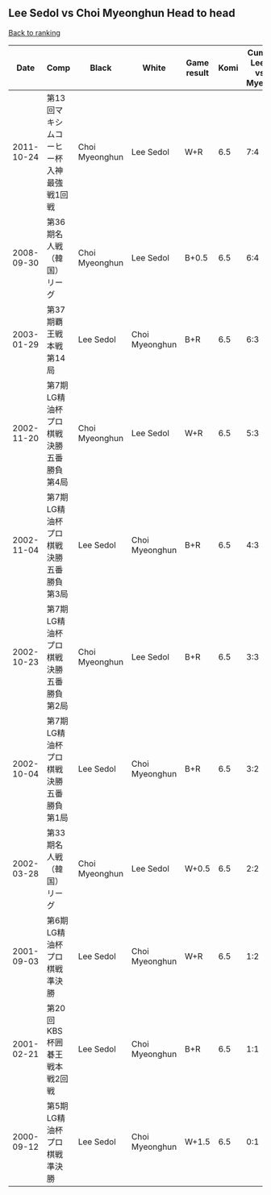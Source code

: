 ## Lee Sedol vs Choi Myeonghun Head to head

[Back to ranking](../../index.md)




| **Date** | **Comp** | **Black** | **White** | **Game result** | **Komi** | **Cumulative Lee Sedol vs Choi Myeonghun** | **Lee Sedol streak** | **Choi Myeonghun streak** | 
| --- | --- | --- | --- | --- | --- | --- | --- | --- |
| 2011-10-24 | 第13回マキシムコーヒー杯入神最強戦1回戦 | Choi Myeonghun | Lee Sedol | W+R | 6.5 | 7:4 | 1 | 0 | 
| 2008-09-30 | 第36期名人戦（韓国）リーグ | Choi Myeonghun | Lee Sedol | B+0.5 | 6.5 | 6:4 | 0 | 1 | 
| 2003-01-29 | 第37期覇王戦本戦第14局 | Lee Sedol | Choi Myeonghun | B+R | 6.5 | 6:3 | 3 | 0 | 
| 2002-11-20 | 第7期LG精油杯プロ棋戦決勝五番勝負第4局 | Choi Myeonghun | Lee Sedol | W+R | 6.5 | 5:3 | 2 | 0 | 
| 2002-11-04 | 第7期LG精油杯プロ棋戦決勝五番勝負第3局 | Lee Sedol | Choi Myeonghun | B+R | 6.5 | 4:3 | 1 | 0 | 
| 2002-10-23 | 第7期LG精油杯プロ棋戦決勝五番勝負第2局 | Choi Myeonghun | Lee Sedol | B+R | 6.5 | 3:3 | 0 | 1 | 
| 2002-10-04 | 第7期LG精油杯プロ棋戦決勝五番勝負第1局 | Lee Sedol | Choi Myeonghun | B+R | 6.5 | 3:2 | 2 | 0 | 
| 2002-03-28 | 第33期名人戦（韓国）リーグ | Choi Myeonghun | Lee Sedol | W+0.5 | 6.5 | 2:2 | 1 | 0 | 
| 2001-09-03 | 第6期LG精油杯プロ棋戦準決勝 | Lee Sedol | Choi Myeonghun | W+R | 6.5 | 1:2 | 0 | 1 | 
| 2001-02-21 | 第20回KBS杯囲碁王戦本戦2回戦 | Lee Sedol | Choi Myeonghun | B+R | 6.5 | 1:1 | 1 | 0 | 
| 2000-09-12 | 第5期LG精油杯プロ棋戦準決勝 | Lee Sedol | Choi Myeonghun | W+1.5 | 6.5 | 0:1 | 0 | 1 |




